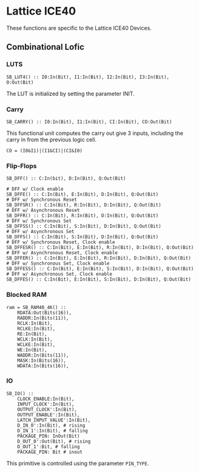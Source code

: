 # Lattice ICE40

These functions are specific to the Lattice ICE40 Devices.

## Combinational Lofic

### LUTS

```
SB_LUT4() :: I0:In(Bit), I1:In(Bit), I2:In(Bit), I3:In(Bit), O:Out(Bit)
```

The LUT is initialized by setting the parameter INIT.

### Carry 

```
SB_CARRY() :: I0:In(Bit), I1:In(Bit), CI:In(Bit), CO:Out(Bit)
```

This functional unit computes the carry out give
3 inputs, including the carry in from the previous logic cell.

```
CO = (I0&I1)|(I1&CI)|(CI&I0)
```

### Flip-Flops

```
SB_DFF() :: C:In(bit), D:In(Bit), Q:Out(Bit)
```

```
# DFF w/ Clock enable
SB_DFFE() :: C:In(Bit), E:In(Bit), D:In(Bit), Q:Out(Bit)
# DFF w/ Synchronous Reset
SB_DFFSR() :: C:In(Bit), R:In(Bit), D:In(Bit), Q:Out(Bit)
# DFF w/ Asynchronous Reset
SB_DFFR() :: C:In(Bit), R:In(Bit), D:In(Bit), Q:Out(Bit)
# DFF w/ Synchronous Set
SB_DFFSS() :: C:In(Bit), S:In(Bit), D:In(Bit), Q:Out(Bit)
# DFF w/ Asynchronous Set
SB_DFFS() :: C:In(Bit), S:In(Bit), D:In(Bit), Q:Out(Bit)
# DFF w/ Synchronous Reset, Clock enable
SB_DFFESR() :: C:In(Bit), E:In(Bit), R:In(Bit), D:In(Bit), Q:Out(Bit)
# DFF w/ Asynchronous Reset, Clock enable
SB_DFFER() :: C:In(Bit), E:In(Bit), R:In(Bit), D:In(Bit), Q:Out(Bit)
# DFF w/ Synchronous Set, Clock enable
SB_DFFESS() :: C:In(Bit), E:In(Bit), S:In(Bit), D:In(Bit), Q:Out(Bit)
# DFF w/ Asynchronous Set, Clock enable
SB_DFFES() :: C:In(Bit), E:In(Bit), S:In(Bit), D:In(Bit), Q:Out(Bit)
```

### Blocked RAM
```
ram = SB_RAM40_4K() ::
    RDATA:Out(Bits(16)),
    RADDR:In(Bits(11)),
    RCLK:In(Bit),
    RCLKE:In(Bit),
    RE:In(Bit),
    WCLK:In(Bit),
    WCLKE:In(Bit),
    WE:In(Bit),
    WADDR:In(Bits(11)),
    MASK:In(Bits(16)),
    WDATA:In(Bits(16)),
```

### IO

```
SB_IO() ::
    CLOCK_ENABLE:In(Bit),
    INPUT_CLOCK':In(Bit),
    OUTPUT_CLOCK':In(Bit),
    OUTPUT_ENABLE':In(Bit),
    LATCH_INPUT_VALUE':In(Bit),
    D_IN_0':In(Bit), # rising
    D_IN_1':In(Bit), # falling
    PACKAGE_PIN: InOut(Bit) 
    D_OUT_0':Out(Bit), # rising
    D_OUT_1':Bit, # falling
    PACKAGE_PIN: Bit # inout
```

This primitive is controlled using the parameter `PIN_TYPE`.
